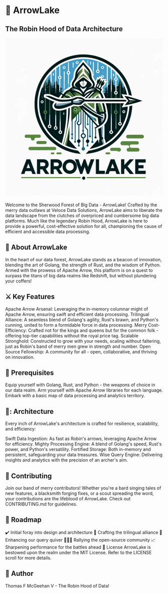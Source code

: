 # :bow_and_arrow: ArrowLake

## The Robin Hood of Data Architecture

![Alt text](arrowlake.png)

Welcome to the Sherwood Forest of Big Data - ArrowLake! Crafted by the merry data outlaws at Veloce Data Solutions, ArrowLake aims to liberate the data landscape from the clutches of overpriced and cumbersome big data platforms. Much like the legendary Robin Hood, ArrowLake is here to provide a powerful, cost-effective solution for all, championing the cause of efficient and accessible data processing.

## :deciduous_tree: About ArrowLake

In the heart of our data forest, ArrowLake stands as a beacon of innovation, blending the art of Golang, the strength of Rust, and the wisdom of Python. Armed with the prowess of Apache Arrow, this platform is on a quest to surpass the titans of big data realms like Redshift, but without plundering your coffers!

## :crossed_swords: Key Features

Apache Arrow Arsenal: Leveraging the in-memory columnar might of Apache Arrow, ensuring swift and efficient data processing.
Trilingual Alliance: A seamless blend of Golang's agility, Rust's brawn, and Python's cunning, united to form a formidable force in data processing.
Merry Cost-Efficiency: Crafted not for the kings and queens but for the common folk - offering top-tier capabilities without the royal price tag.
Scalable Stronghold: Constructed to grow with your needs, scaling without faltering, just as Robin's band of merry men grew in strength and number.
Open Source Fellowship: A community for all - open, collaborative, and thriving on innovation.

## :scroll: Prerequisites

Equip yourself with Golang, Rust, and Python - the weapons of choice in our data realm.
Arm yourself with Apache Arrow libraries for each language.
Embark with a basic map of data processing and analytics territory.

## :european_castle:: Architecture
Every inch of ArrowLake's architecture is crafted for resilience, scalability, and efficiency:

Swift Data Ingestion: As fast as Robin's arrows, leveraging Apache Arrow for efficiency.
Mighty Processing Engine: A blend of Golang's speed, Rust's power, and Python's versatility.
Fortified Storage: Both in-memory and persistent, safeguarding your data treasures.
Wise Query Engine: Delivering insights and analytics with the precision of an archer's aim.

## :handshake: Contributing

Join our band of merry contributors! Whether you're a bard singing tales of new features, a blacksmith forging fixes, or a scout spreading the word, your contributions are the lifeblood of ArrowLake. Check out CONTRIBUTING.md for guidelines.

## :compass: Roadmap

:heavy_check_mark: Initial foray into design and architecture
:construction: Crafting the trilingual alliance
:telescope: Enhancing our query quiver
:people_holding_hands: Rallying the open-source community
:chart_with_upwards_trend: Sharpening performance for the battles ahead
:page_facing_up: License
ArrowLake is bestowed upon the realm under the MIT License. Refer to the LICENSE scroll for more details.

## :bow_and_arrow: Author

Thomas F McGeehan V - The Robin Hood of Data!
